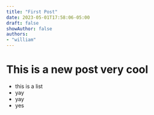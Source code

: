 ```yaml
---
title: "First Post"
date: 2023-05-01T17:58:06-05:00
draft: false
showAuthor: false
authors:
- "william"
---
```


# This is a new post very cool

 * this is a list
 * yay
 * yay
 * yes
